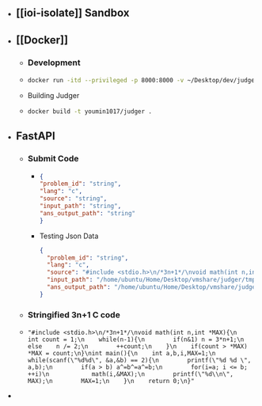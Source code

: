 - ## [[ioi-isolate]] Sandbox
- ## [[Docker]]
	- ### Development
	- ```bash
	  docker run -itd --privileged -p 8000:8000 -v ~/Desktop/dev/judger:/app  --name compiler youmin1017/compilers
	  ```
	- Building Judger
	- ```bash
	  docker build -t youmin1017/judger .
	  ```
- ## FastAPI
	- ### Submit Code
		- ```json
		  {
		  "problem_id": "string",
		  "lang": "c",
		  "source": "string",
		  "input_path": "string",
		  "ans_output_path": "string"
		  }
		  ```
		- Testing Json Data
		  ```json
		  {
		    "problem_id": "string",
		    "lang": "c",
		    "source": "#include <stdio.h>\n/*3n+1*/\nvoid math(int n,int *MAX){\n    int count = 1;\n    while(n-1){\n        if(n&1) n = 3*n+1;\n        else    n /= 2;\n        ++count;\n    }\n    if(count > *MAX) *MAX = count;\n}\nint main(){\n    int a,b,i,MAX=1;\n    while(scanf(\"%d%d\", &a,&b) == 2){\n        printf(\"%d %d \", a,b);\n        if(a > b) a^=b^=a^=b;\n        for(i=a; i <= b; ++i)\n            math(i,&MAX);\n        printf(\"%d\\n\", MAX);\n        MAX=1;\n    }\n    return 0;\n}",
		    "input_path": "/home/ubuntu/Home/Desktop/vmshare/judger/tmp/uva_100_input.txt",
		    "ans_output_path": "/home/ubuntu/Home/Desktop/vmshare/judger/tmp/uva_100_input.txt"
		  }
		  ```
	- ### Stringified 3n+1  C code
	- ```
	  "#include <stdio.h>\n/*3n+1*/\nvoid math(int n,int *MAX){\n    int count = 1;\n    while(n-1){\n        if(n&1) n = 3*n+1;\n        else    n /= 2;\n        ++count;\n    }\n    if(count > *MAX) *MAX = count;\n}\nint main(){\n    int a,b,i,MAX=1;\n    while(scanf(\"%d%d\", &a,&b) == 2){\n        printf(\"%d %d \", a,b);\n        if(a > b) a^=b^=a^=b;\n        for(i=a; i <= b; ++i)\n            math(i,&MAX);\n        printf(\"%d\\n\", MAX);\n        MAX=1;\n    }\n    return 0;\n}"
	  ```
-